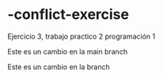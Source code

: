 # -conflict-exercise
Ejercicio 3, trabajo practico 2 programación 1

Este es un cambio en la main branch

Este es un cambio en la branch 
